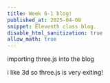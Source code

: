 ```yaml
---
title: Week 6-1 blog!
published_at: 2025-04-08
snippet: Eleventh class blog. 
disable_html_sanitization: true
allow_math: true
---
```


importing three.js into the blog

i like 3d so three.js is very exiting!

<div id="three.js_container"></div>

<script type="module">
    import * as THREE from '../static/250408/scripts/three.module.js';

    const container = document.getElementById (`../static/250408/scripts/three.js_container`)
    const width = container.parentNode.scrollWidth
    const height = width * 9 / 16

			import { OrbitControls } from '../static/250408/scripts/OrbitControls.js';
			import { TeapotGeometry } from '../static/250408/scripts/TeapotGeometry.js';

			const teapotSize = 300

			let teapot

			const textureMap = new THREE.TextureLoader ()
				.load ('../static/250408/textures/uv_grid_opengl.jpg')
			textureMap.wrapS = textureMap.wrapT = THREE.RepeatWrapping
			textureMap.anisotropy = 16
			textureMap.colorSpace = THREE.SRGBColorSpace

			// REFLECTION MAP
			const path = '../static/250408/textures/pisa/'
			const urls = [ 'px.png', 'nx.png', 'py.png', 'ny.png', 'pz.png', 'nz.png' ]
			const textureCube = new THREE.CubeTextureLoader().setPath( path ).load( urls )

			const materials = {
				wireframe: = new THREE.MeshBasicMaterial( { 
					wireframe: true
					} ),
				flat: new THREE.MeshPhongMaterial( { 
					specular: 0x000000, 
					flatShading: true, 
					side: THREE.DoubleSide 
				} ),
				smooth: new THREE.MeshLambertMaterial( { 
					side: THREE.DoubleSide 
				} ),
				glossy: new THREE.MeshPhongMaterial( { 
					color: 0xc0c0c0, 
					specular: 0x404040, 
					shininess: 300, 
					side: THREE.DoubleSide 
				} ),
				textured: new THREE.MeshPhongMaterial( { 
					map: textureMap, 
					side: THREE.DoubleSide 
				} ),
				reflective: new THREE.MeshPhongMaterial( { 
					envMap: textureCube, 
					side: THREE.DoubleSide 
				} ),
			}
			const rand_el = a => a[Math.floor (Math.random () * a.length)]
			
			const rand_tess = () => rand_el ([ 20, 30, 40, 50 ])


			// CAMERA
			const camera = new THREE.PerspectiveCamera( 45, width / height, 1, 80000 )
			camera.position.set( - 600, 550, 1300 )

			// LIGHTS
			const ambientLight = new THREE.AmbientLight( 0x7c7c7c, 2.0 )

			const light = new THREE.DirectionalLight( 0xFFFFFF, 2.0 )
			light.position.set( 0.32, 0.39, 0.7 )

			// RENDERER
			renderer = new THREE.WebGLRenderer( { antialias: true } )
			renderer.setPixelRatio( window.devicePixelRatio )
			renderer.setSize( width, height )
			container.appendChild( renderer.domElement )

			// CONTROLS
			const cameraControls = new OrbitControls( camera, renderer.domElement )

			// scene itself
			const scene = new THREE.Scene();
			scene.background = new THREE.Color( 0xAAAAAA );
			scene.add( ambientLight );
			scene.add( light );

			let material = materials [ 'wireframe' ]

			const mutate_geometry = (g,p) => {
				const length = g.index.array.length
				const glitch_amount = Math.abs ((p * 2) - 1) ** 5 
				//abstract and reverse to the power of 5??
				const glitch_length = Math.floor (glitch_amount * length)
				const glitch_location = Math.floor (
					Math.random () * (length - glitch_length)
				)

				const mutation = p >= 0.5
					? () => Math.floor (Math.random () * 8192)
					//2^13
					: () => 0

				const front = g.index.array.slice (0, glitch_location)
				const middle = new Uint16Array (glitch_length)
				.fill(0)
				.map (mutation)
				const back = g.index.array.slice (glitch_location + glitch_length)

				const mutated = new Uint16Array (length)
				mutated.set (front)
				mutated.set (middle, front.length)
				muted.set (back, front.length + middle.length)
			
				g.index.array = mutated

			}

			let next_glitch_time = 0
			let is_glitching = false 
			let geometry = new Teapot Geometry (
				300, //teapotsize
				rand_tess (),
				true,
				true,
				true,
				true,
			)

			const draw_teapot = ms => {

				if (teapot !== undefned){
					teapot.geometry.dispose()
					scene.remove (teapot)
				}

				const t = ms * 0.001

				if (t > next_glitch_time){
					const period = Math.random () ** 24 * 6
					next_glitch_time = t + period

					is_glitching = !is_glitching

					if (is_glitching) mutate_geometry (geometry, Math.random())

					else {
						geometry = new TeapotGeometry (
						teapotSize,
						rand_tess (), 
						Math.random () < 0.8,
						Math.random () < 0.8,
						true,
						true,
						true 
					)

					const type = rand_el ([ 
						`wireframe`, 
						`flat`, 
						`smooth`, 
						`glossy`, 
						`textured`, 
						`reflective` 
					])
					material = materials[ type ]

					scene.background = type === `reflective` 
						? textureCube
						: null
						}
				}
			
			  teapot = new THREE.Mesh (geometry, material)
   scene.add (teapot)

   renderer.render (scene, camera)

   requestAnimationFrame (draw_teapot)
}

requestAnimationFrame (draw_teapot)
		</script>

